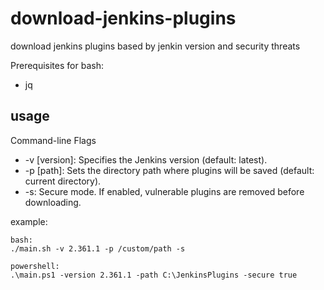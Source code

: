 # download-jenkins-plugins
download jenkins plugins based by jenkin version and security threats

Prerequisites for bash: 
- jq

## usage
Command-line Flags
- -v [version]: Specifies the Jenkins version (default: latest).
- -p [path]: Sets the directory path where plugins will be saved (default: current directory).
- -s: Secure mode. If enabled, vulnerable plugins are removed before downloading.

example:
```
bash:
./main.sh -v 2.361.1 -p /custom/path -s

powershell:
.\main.ps1 -version 2.361.1 -path C:\JenkinsPlugins -secure true
```
